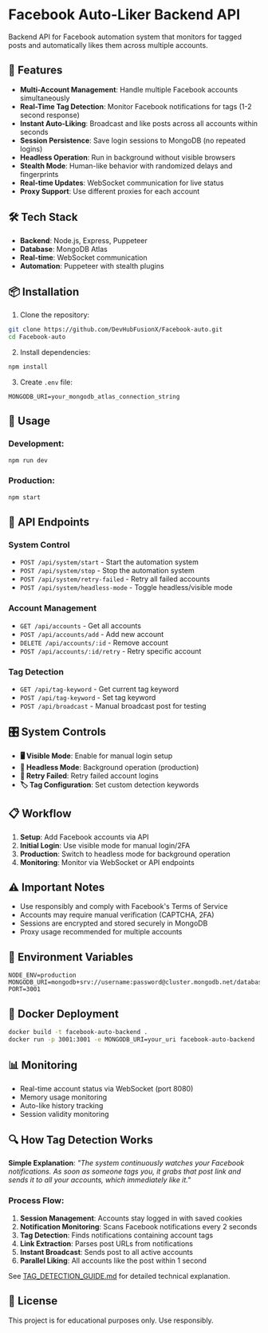 # Facebook Auto-Liker Backend API

Backend API for Facebook automation system that monitors for tagged posts and automatically likes them across multiple accounts.

## 🚀 Features

- **Multi-Account Management**: Handle multiple Facebook accounts simultaneously
- **Real-Time Tag Detection**: Monitor Facebook notifications for tags (1-2 second response)
- **Instant Auto-Liking**: Broadcast and like posts across all accounts within seconds
- **Session Persistence**: Save login sessions to MongoDB (no repeated logins)
- **Headless Operation**: Run in background without visible browsers
- **Stealth Mode**: Human-like behavior with randomized delays and fingerprints
- **Real-time Updates**: WebSocket communication for live status
- **Proxy Support**: Use different proxies for each account

## 🛠️ Tech Stack

- **Backend**: Node.js, Express, Puppeteer
- **Database**: MongoDB Atlas
- **Real-time**: WebSocket communication
- **Automation**: Puppeteer with stealth plugins

## 📦 Installation

1. Clone the repository:
```bash
git clone https://github.com/DevHubFusionX/Facebook-auto.git
cd Facebook-auto
```

2. Install dependencies:
```bash
npm install
```

3. Create `.env` file:
```env
MONGODB_URI=your_mongodb_atlas_connection_string
```

## 🚀 Usage

### Development:
```bash
npm run dev
```

### Production:
```bash
npm start
```

## 📡 API Endpoints

### System Control
- `POST /api/system/start` - Start the automation system
- `POST /api/system/stop` - Stop the automation system
- `POST /api/system/retry-failed` - Retry all failed accounts
- `POST /api/system/headless-mode` - Toggle headless/visible mode

### Account Management
- `GET /api/accounts` - Get all accounts
- `POST /api/accounts/add` - Add new account
- `DELETE /api/accounts/:id` - Remove account
- `POST /api/accounts/:id/retry` - Retry specific account

### Tag Detection
- `GET /api/tag-keyword` - Get current tag keyword
- `POST /api/tag-keyword` - Set tag keyword
- `POST /api/broadcast` - Manual broadcast post for testing

## 🎛️ System Controls

- **🖥️ Visible Mode**: Enable for manual login setup
- **👻 Headless Mode**: Background operation (production)
- **🔄 Retry Failed**: Retry failed account logins
- **🏷️ Tag Configuration**: Set custom detection keywords

## 📋 Workflow

1. **Setup**: Add Facebook accounts via API
2. **Initial Login**: Use visible mode for manual login/2FA
3. **Production**: Switch to headless mode for background operation
4. **Monitoring**: Monitor via WebSocket or API endpoints

## ⚠️ Important Notes

- Use responsibly and comply with Facebook's Terms of Service
- Accounts may require manual verification (CAPTCHA, 2FA)
- Sessions are encrypted and stored securely in MongoDB
- Proxy usage recommended for multiple accounts

## 🔧 Environment Variables

```env
NODE_ENV=production
MONGODB_URI=mongodb+srv://username:password@cluster.mongodb.net/database
PORT=3001
```

## 🐳 Docker Deployment

```bash
docker build -t facebook-auto-backend .
docker run -p 3001:3001 -e MONGODB_URI=your_uri facebook-auto-backend
```

## 📊 Monitoring

- Real-time account status via WebSocket (port 8080)
- Memory usage monitoring
- Auto-like history tracking
- Session validity monitoring

## 🔍 How Tag Detection Works

**Simple Explanation**: *"The system continuously watches your Facebook notifications. As soon as someone tags you, it grabs that post link and sends it to all your accounts, which immediately like it."*

### Process Flow:
1. **Session Management**: Accounts stay logged in with saved cookies
2. **Notification Monitoring**: Scans Facebook notifications every 2 seconds
3. **Tag Detection**: Finds notifications containing account tags
4. **Link Extraction**: Parses post URLs from notifications
5. **Instant Broadcast**: Sends post to all active accounts
6. **Parallel Liking**: All accounts like the post within 1 second

See [TAG_DETECTION_GUIDE.md](TAG_DETECTION_GUIDE.md) for detailed technical explanation.

## 📄 License

This project is for educational purposes only. Use responsibly.